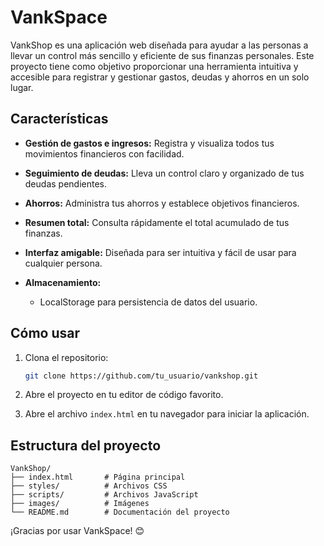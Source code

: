 ﻿# VankSpace

VankShop es una aplicación web diseñada para ayudar a las personas a llevar un control más sencillo y eficiente de sus finanzas personales. Este proyecto tiene como objetivo proporcionar una herramienta intuitiva y accesible para registrar y gestionar gastos, deudas y ahorros en un solo lugar.

## Características

- **Gestión de gastos e ingresos:** Registra y visualiza todos tus movimientos financieros con facilidad.
- **Seguimiento de deudas:** Lleva un control claro y organizado de tus deudas pendientes.
- **Ahorros:** Administra tus ahorros y establece objetivos financieros.
- **Resumen total:** Consulta rápidamente el total acumulado de tus finanzas.
- **Interfaz amigable:** Diseñada para ser intuitiva y fácil de usar para cualquier persona.

- **Almacenamiento:**
  - LocalStorage para persistencia de datos del usuario.

## Cómo usar

1. Clona el repositorio:
   ```bash
   git clone https://github.com/tu_usuario/vankshop.git
   ```

2. Abre el proyecto en tu editor de código favorito.

3. Abre el archivo `index.html` en tu navegador para iniciar la aplicación.

## Estructura del proyecto

```
VankShop/
├── index.html       # Página principal
├── styles/          # Archivos CSS
├── scripts/         # Archivos JavaScript
├── images/          # Imágenes
└── README.md        # Documentación del proyecto
```


¡Gracias por usar VankSpace! 😊
